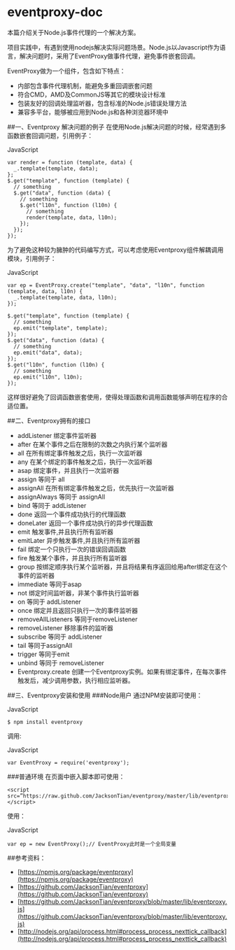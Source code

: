 # eventproxy-doc
本篇介绍关于Node.js事件代理的一个解决方案。

项目实践中，有遇到使用nodejs解决实际问题场景。Node.js以Javascript作为语言，解决问题时，采用了EventProxy做事件代理，避免事件嵌套回调。

EventProxy做为一个组件，包含如下特点：

- 内部包含事件代理机制，能避免多重回调嵌套问题
- 符合CMD，AMD及CommonJS等其它的模块设计标准
- 包装友好的回调处理监听器，包含标准的Node.js错误处理方法
- 兼容多平台，能够被应用到Node.js和各种浏览器环境中

##一、Eventproxy 解决问题的例子
在使用Node.js解决问题的时候，经常遇到多函数嵌套回调问题，引用例子：

JavaScript
```
var render = function (template, data) {
  _.template(template, data);
};
$.get("template", function (template) {
  // something
  $.get("data", function (data) {
    // something
    $.get("l10n", function (l10n) {
      // something
      render(template, data, l10n);
    });
  });
});
```
为了避免这种较为臃肿的代码编写方式，可以考虑使用Eventproxy组件解耦调用模块，引用例子：

JavaScript

```
var ep = EventProxy.create("template", "data", "l10n", function (template, data, l10n) {
  _.template(template, data, l10n);
});
 
$.get("template", function (template) {
  // something
  ep.emit("template", template);
});
$.get("data", function (data) {
  // something
  ep.emit("data", data);
});
$.get("l10n", function (l10n) {
  // something
  ep.emit("l10n", l10n);
});
 ```
这样很好避免了回调函数嵌套使用，使得处理函数和调用函数能够声明在程序的合适位置。

##二、Eventproxy拥有的接口
- addListener 绑定事件监听器
- after 在某个事件之后在限制的次数之内执行某个监听器
- all 在所有绑定事件触发之后，执行一次监听器
- any 在某个绑定的事件触发之后，执行一次监听器
- asap 绑定事件，并且执行一次监听器
- assign 等同于 all
- assignAll 在所有绑定事件触发之后，优先执行一次监听器
- assignAlways 等同于 assignAll
- bind 等同于 addListener
- done 返回一个事件成功执行的代理函数
- doneLater 返回一个事件成功执行的异步代理函数
- emit 触发事件,并且执行所有监听器
- emitLater  异步触发事件,并且执行所有监听器
- fail 绑定一个只执行一次的错误回调函数
- fire 触发某个事件，并且执行所有监听器
- group 按绑定顺序执行某个监听器，并且将结果有序返回给用after绑定在这个事件的监听器
- immediate 等同于asap
- not 绑定时间监听器，非某个事件执行监听器
- on  等同于 addListener
- once 绑定并且返回只执行一次的事件监听器
- removeAllListeners  等同于removeListener
- removeListener 移除事件的监听器
- subscribe  等同于 addListener
- tail 等同于assignAll
- trigger 等同于emit
- unbind 等同于 removeListener
- Eventproxy.create 创建一个Eventproxy实例。如果有绑定事件，在每次事件触发后，减少调用参数，执行相应监听器。

##三、Eventproxy安装和使用
###Node用户
通过NPM安装即可使用：

JavaScript
```
$ npm install eventproxy
```
调用:

JavaScript

```
var EventProxy = require('eventproxy');
```
###普通环境
在页面中嵌入脚本即可使用：
```
<script src=”https://raw.github.com/JacksonTian/eventproxy/master/lib/eventproxy.js”></script>
```
使用：

JavaScript

```
var ep = new EventProxy();// EventProxy此时是一个全局变量
```

##参考资料：
- [https://npmjs.org/package/eventproxy](https://npmjs.org/package/eventproxy)
- [https://github.com/JacksonTian/eventproxy](https://github.com/JacksonTian/eventproxy)
- [https://github.com/JacksonTian/eventproxy/blob/master/lib/eventproxy.js](https://github.com/JacksonTian/eventproxy/blob/master/lib/eventproxy.js)
- [http://nodejs.org/api/process.html#process_process_nexttick_callback](http://nodejs.org/api/process.html#process_process_nexttick_callback)